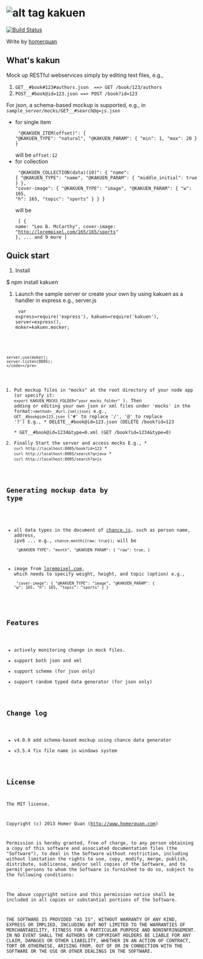![alt tag](https://imagizer.imageshack.us/v2/240x250q90/c/19/68t6.png)
kakuen
======

[![Build Status](https://travis-ci.org/homerquan/kakuen.png?branch=master)](https://travis-ci.org/homerquan/kakuen)

Write by [homerquan](http://www.homerquan.com)

## What's kakun

Mock up RESTful webservices simply by editing text files, e.g., 
  1. `GET__#book#123#authors.json  ==> GET /book/123/authors`
  2. `POST__#book@id=123.json ==> POST /book?id=123`
  
For json, a schema-based mockup is supported, e.g., in ``sample_server/mocks/GET__#search@q=js.json``
  * for single item <pre><code>
		"@KAKUEN_ITEM(offset)": {
			"@KAKUEN_TYPE": "natural",
			"@KAKUEN_PARAM": {
				"min": 1,
				"max": 20
			}
		}
  </code></pre>
  will be ``offset:12``
  * for collection <pre><code>
       "@KAKUEN_COLLECTION(data)(10)": {
		"name": {
			"@KAKUEN_TYPE": "name",
			"@KAKUEN_PARAM": {
				"middle_initial": true
			}
		},
		"cover-image": {
			"@KAKUEN_TYPE": "image",
			"@KAKUEN_PARAM": {
				"w": 165,
				"h": 165,
				"topic": "sports"
			}
		}
	}
  </code></pre>
  will be <pre><code>
   [
     {
      name: "Leo B. McCarthy",
      cover-image: "http://lorempixel.com/165/165/sports"
     },
     ... and 9 more
   ]
  </code></pre>

## Quick start

  1. Install

   $ npm install kakuen

  1. Launch the sample server or create your own by using kakuen as a handler in express e.g., server.js <pre><code>
    var express=require('express'),
    kakuen=require('kakuen'),
    server=express(),
    moker=kakuen.mocker;

    server.use(moker);
    server.listen(8005);
    </code></pre>
  1. Put mockup files in "mocks" at the root directory of your node app (or specify it: `` export KAKUEN_MOCKS_FOLDER="your_mocks_folder" `` ). Then adding or editing your own json or xml files under 'mocks' in the format:``<method>__#url.[xml|json]`` e.g., ``GET__#book@id=123.json`` ('#' to replace '/', '@' to replace '?')
    E.g., 
    * DELETE__#book@id=123.json     (DELETE /book?id=123   
    * GET__#book@id=1234&type=0.xml (GET /book?id=1234&type=0)  
  1. Finally Start the server and access mocks
    E.g.,
    * ``curl http://localhost:8005/book?id=123``
    * ``curl http://localhost:8005/search?q=java``
    * ``curl http://localhost:8005/search?q=js``

## Generating mockup data by type
  * all data types in the document of [chance.js](http://chancejs.com/), such as person name, address, ipv6 ...
    e.g., 
    ``chance.month({raw: true});`` 
    will be <pre><code>
       "@KAKUEN_TYPE": "month",
       "@KAKUEN_PARAM": {
	   "raw": true,
       }
    </code></pre>
    
  * image from [lorempixel.com](http://lorempixel.com), which needs to specify weight, height, and topic (option) e.g.,    <pre><code>
   "cover-image": {
	"@KAKUEN_TYPE": "image",
	"@KAKUEN_PARAM": {
		"w": 165,
		"h": 165,
		"topic": "sports"
	}
   }
   </code></pre>
  

## Features
  
  * actively monitoring change in mock files.
  * support both json and xml 
  * support scheme (for json only)
  * support random typed data generator (for json only)
  
## Change log
  * v4.0.0 add schema-based mockup using chance data generator
  * v3.5.4 fix file name in windows system  

## License
The MIT license.

Copyright (c) 2013 Homer Quan (http://www.homerquan.com)

Permission is hereby granted, free of charge, to any person obtaining a copy of
this software and associated documentation files (the "Software"), to deal in
the Software without restriction, including without limitation the rights to
use, copy, modify, merge, publish, distribute, sublicense, and/or sell copies
of the Software, and to permit persons to whom the Software is furnished to do
so, subject to the following conditions:

The above copyright notice and this permission notice shall be included in all
copies or substantial portions of the Software.

THE SOFTWARE IS PROVIDED "AS IS", WITHOUT WARRANTY OF ANY KIND, EXPRESS OR
IMPLIED, INCLUDING BUT NOT LIMITED TO THE WARRANTIES OF MERCHANTABILITY,
FITNESS FOR A PARTICULAR PURPOSE AND NONINFRINGEMENT. IN NO EVENT SHALL THE
AUTHORS OR COPYRIGHT HOLDERS BE LIABLE FOR ANY CLAIM, DAMAGES OR OTHER
LIABILITY, WHETHER IN AN ACTION OF CONTRACT, TORT OR OTHERWISE, ARISING FROM,
OUT OF OR IN CONNECTION WITH THE SOFTWARE OR THE USE OR OTHER DEALINGS IN THE
SOFTWARE.
